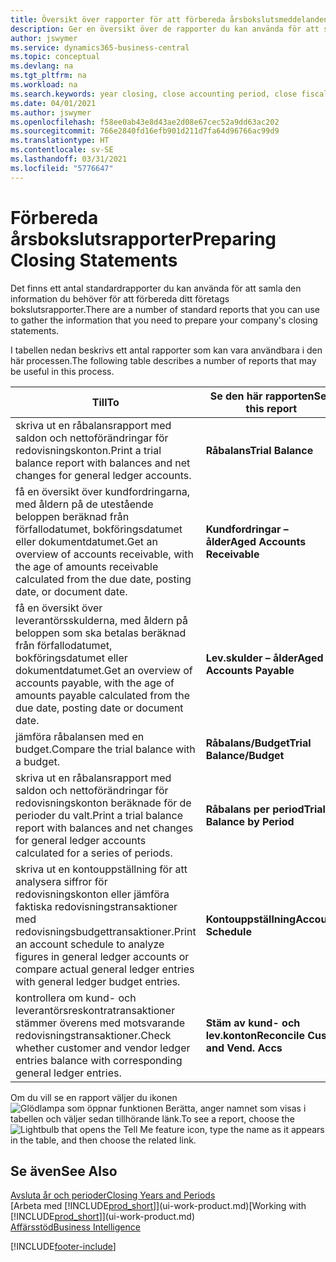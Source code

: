 ```yaml
---
title: Översikt över rapporter för att förbereda årsbokslutsmeddelanden | Microsoft Docs
description: Ger en översikt över de rapporter du kan använda för att samla den information du behöver för att förbereda ditt företags bokslutsrapporte när du avslutar ett räkenskapsår.
author: jswymer
ms.service: dynamics365-business-central
ms.topic: conceptual
ms.devlang: na
ms.tgt_pltfrm: na
ms.workload: na
ms.search.keywords: year closing, close accounting period, close fiscal year, aging, creditor payments, vendor payments, assets, liabilities, equity, analysis, reporting, financial report, business intelligence, BI, Power Bi, KPI
ms.date: 04/01/2021
ms.author: jswymer
ms.openlocfilehash: f58ee0ab43e8d43ae2d08e67cec52a9dd63ac202
ms.sourcegitcommit: 766e2840fd16efb901d211d7fa64d96766ac99d9
ms.translationtype: HT
ms.contentlocale: sv-SE
ms.lasthandoff: 03/31/2021
ms.locfileid: "5776647"
---
```

# <a name="preparing-closing-statements"></a><span data-ttu-id="bbb2d-103">Förbereda årsbokslutsrapporter</span><span class="sxs-lookup"><span data-stu-id="bbb2d-103">Preparing Closing Statements</span></span>
<span data-ttu-id="bbb2d-104">Det finns ett antal standardrapporter du kan använda för att samla den information du behöver för att förbereda ditt företags bokslutsrapporter.</span><span class="sxs-lookup"><span data-stu-id="bbb2d-104">There are a number of standard reports that you can use to gather the information that you need to prepare your company's closing statements.</span></span>

<span data-ttu-id="bbb2d-105">I tabellen nedan beskrivs ett antal rapporter som kan vara användbara i den här processen.</span><span class="sxs-lookup"><span data-stu-id="bbb2d-105">The following table describes a number of reports that may be useful in this process.</span></span>  

| <span data-ttu-id="bbb2d-106">Till</span><span class="sxs-lookup"><span data-stu-id="bbb2d-106">To</span></span> | <span data-ttu-id="bbb2d-107">Se den här rapporten</span><span class="sxs-lookup"><span data-stu-id="bbb2d-107">See this report</span></span> |
| --- | --- |
| <span data-ttu-id="bbb2d-108">skriva ut en råbalansrapport med saldon och nettoförändringar för redovisningskonton.</span><span class="sxs-lookup"><span data-stu-id="bbb2d-108">Print a trial balance report with balances and net changes for general ledger accounts.</span></span> |<span data-ttu-id="bbb2d-109">**Råbalans**</span><span class="sxs-lookup"><span data-stu-id="bbb2d-109">**Trial Balance**</span></span> |
| <span data-ttu-id="bbb2d-110">få en översikt över kundfordringarna, med åldern på de utestående beloppen beräknad från förfallodatumet, bokföringsdatumet eller dokumentdatumet.</span><span class="sxs-lookup"><span data-stu-id="bbb2d-110">Get an overview of accounts receivable, with the age of amounts receivable calculated from the due date, posting date, or document date.</span></span> |<span data-ttu-id="bbb2d-111">**Kundfordringar – ålder**</span><span class="sxs-lookup"><span data-stu-id="bbb2d-111">**Aged Accounts Receivable**</span></span> |
| <span data-ttu-id="bbb2d-112">få en översikt över leverantörsskulderna, med åldern på beloppen som ska betalas beräknad från förfallodatumet, bokföringsdatumet eller dokumentdatumet.</span><span class="sxs-lookup"><span data-stu-id="bbb2d-112">Get an overview of accounts payable, with the age of amounts payable calculated from the due date, posting date or document date.</span></span> |<span data-ttu-id="bbb2d-113">**Lev.skulder – ålder**</span><span class="sxs-lookup"><span data-stu-id="bbb2d-113">**Aged Accounts Payable**</span></span> |
| <span data-ttu-id="bbb2d-114">jämföra råbalansen med en budget.</span><span class="sxs-lookup"><span data-stu-id="bbb2d-114">Compare the trial balance with a budget.</span></span> |<span data-ttu-id="bbb2d-115">**Råbalans/Budget**</span><span class="sxs-lookup"><span data-stu-id="bbb2d-115">**Trial Balance/Budget**</span></span> |
| <span data-ttu-id="bbb2d-116">skriva ut en råbalansrapport med saldon och nettoförändringar för redovisningskonton beräknade för de perioder du valt.</span><span class="sxs-lookup"><span data-stu-id="bbb2d-116">Print a trial balance report with balances and net changes for general ledger accounts calculated for a series of periods.</span></span> |<span data-ttu-id="bbb2d-117">**Råbalans per period**</span><span class="sxs-lookup"><span data-stu-id="bbb2d-117">**Trial Balance by Period**</span></span> |
| <span data-ttu-id="bbb2d-118">skriva ut en kontouppställning för att analysera siffror för redovisningskonton eller jämföra faktiska redovisningstransaktioner med redovisningsbudgettransaktioner.</span><span class="sxs-lookup"><span data-stu-id="bbb2d-118">Print an account schedule to analyze figures in general ledger accounts or compare actual general ledger entries with general ledger budget entries.</span></span> |<span data-ttu-id="bbb2d-119">**Kontouppställning**</span><span class="sxs-lookup"><span data-stu-id="bbb2d-119">**Account Schedule**</span></span> |
| <span data-ttu-id="bbb2d-120">kontrollera om kund- och leverantörsreskontratransaktioner stämmer överens med motsvarande redovisningstransaktioner.</span><span class="sxs-lookup"><span data-stu-id="bbb2d-120">Check whether customer and vendor ledger entries balance with corresponding general ledger entries.</span></span> |<span data-ttu-id="bbb2d-121">**Stäm av kund- och lev.konton**</span><span class="sxs-lookup"><span data-stu-id="bbb2d-121">**Reconcile Cust. and Vend. Accs**</span></span> |

<span data-ttu-id="bbb2d-122">Om du vill se en rapport väljer du ikonen ![Glödlampa som öppnar funktionen Berätta](media/ui-search/search_small.png "Berätta vad du vill göra"), anger namnet som visas i tabellen och väljer sedan tillhörande länk.</span><span class="sxs-lookup"><span data-stu-id="bbb2d-122">To see a report, choose the ![Lightbulb that opens the Tell Me feature](media/ui-search/search_small.png "Tell me what you want to do") icon, type the name as it appears in the table, and then choose the related link.</span></span>

## <a name="see-also"></a><span data-ttu-id="bbb2d-123">Se även</span><span class="sxs-lookup"><span data-stu-id="bbb2d-123">See Also</span></span>
[<span data-ttu-id="bbb2d-124">Avsluta år och perioder</span><span class="sxs-lookup"><span data-stu-id="bbb2d-124">Closing Years and Periods</span></span>](year-close-years-periods.md)  
<span data-ttu-id="bbb2d-125">[Arbeta med [!INCLUDE[prod_short](includes/prod_short.md)]](ui-work-product.md)</span><span class="sxs-lookup"><span data-stu-id="bbb2d-125">[Working with [!INCLUDE[prod_short](includes/prod_short.md)]](ui-work-product.md)</span></span>  
[<span data-ttu-id="bbb2d-126">Affärsstöd</span><span class="sxs-lookup"><span data-stu-id="bbb2d-126">Business Intelligence</span></span>](bi.md)


[!INCLUDE[footer-include](includes/footer-banner.md)]